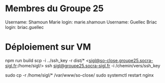 # Membres du Groupe 25
Username: Shamoun Marie
login: marie.shamoun
Username: Guellec Briac
login: briac.guellec

# Déploiement sur VM

npm run build
scp -i ../ssh_key -r dist/* <sigl@so-close.groupe25.socra-sigl.fr:/home/sigl/>
ssh <sigl@groupe25.socra-sigl.fr> -i /chemin/vers/ssh_key

sudo cp -r /home/sigl/* /var/www/so-close/
sudo systemctl restart nginx
